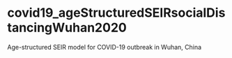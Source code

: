 # covid19_ageStructuredSEIRsocialDistancingWuhan2020
Age-structured SEIR model for COVID-19 outbreak in Wuhan, China
